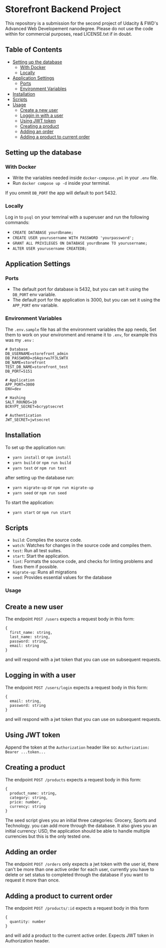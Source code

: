 # Storefront Backend Project

This repository is a submission for the second project of Udacity & FWD's Advanced Web Developement nanodegree.
Please do not use the code within for commercial purposes, read LICENSE.txt if in doubt.

## Table of Contents

- [Setting up the database](#setting-up-the-database)
  - [With Docker](#with-docker)
  - [Locally](#locally)
- [Application Settings](#application-settings)
  - [Ports](#ports)
  - [Environment Variables](#environment-variables)
- [Installation](#installation)
- [Scripts](#scripts)
- [Usage](#usage)
  - [Create a new user](#create-a-new-user)
  - [Loggin in with a user](#logging-in-with-a-user)
  - [Using JWT token](#using-jwt-token)
  - [Creating a product](#creating-a-product)
  - [Adding an order](#adding-an-order)
  - [Adding a product to current order](#adding-a-product-to-current-order)

## Setting up the database

### With Docker

- Write the variables needed inside `docker-compose.yml` in your `.env` file.
- Run `docker compose up -d` inside your terminal.

If you ommit `DB_PORT` the app will default to port 5432.

### Locally

Log in to `psql` on your temrinal with a superuser and run the following commands:

- `CREATE DATABASE yourdbname;`
- `CREATE USER yourusername WITH PASSWORD 'yourpassword';`
- `GRANT ALL PRIVILEGES ON DATABASE yourdbname TO yourusername;`
- `ALTER USER yourusername CREATEDB;`

## Application Settings

### Ports

- The default port for database is 5432, but you can set it using the `DB_PORT` env variable.
- The default port for the application is 3000, but you can set it using the `APP_PORT` env variable.

### Environment Variables

The `.env.sample` file has all the environment variables the app needs, Set them to work on your environment and rename it to `.env`, for example this was my `.env` :
```
# Database
DB_USERNAME=storefront_admin
DB_PASSWORD=z6Aqsrwu7F3LSWTX
DB_NAME=storefront
TEST_DB_NAME=storefront_test
DB_PORT=5151

# Application
APP_PORT=3000
ENV=dev

# Hashing
SALT_ROUNDS=10
BCRYPT_SECRET=bcryptsecret

# Authentication
JWT_SECRET=jwtsecret
```

## Installation

To set up the application run:
- `yarn install` or `npm install`
- `yarn build` or `npm run build`
- `yarn test` or `npm run test`

after setting up the database run:
- `yarn migrate-up` or `npm run migrate-up`
- `yarn seed` or `npm run seed`

To start the application:
- `yarn start` or `npm run start`

## Scripts

- `build`: Complies the source code.
- `watch`: Watches for changes in the source code and compiles them.
- `test`: Run all test suites.
- `start`: Start the application.
- `lint`: Formats the source code, and checks for linting problems and fixes them if possible.
- `migrate-up`: Runs all migrations
- `seed`: Provides essential values for the database

### Usage

## Create a new user
The endpoint `POST /users` expects a request body in this form:
```
{
  first_name: string,
  last_name: string,
  password: string,
  email: string
}
```
and will respond with a jwt token that you can use on subsequent requests.

## Logging in with a user
The endpoint `POST /users/login` expects a request body in this form:
```
{
  email: string,
  password: string
}
```
and will respond with a jwt token that you can use on subsequent requests.

## Using JWT token
Append the token at the `Authorization` header like so:
```Authorization: Bearer ...token...```

## Creating a product
The endpoint `POST /products` expects a request body in this form:
```
{
  product_name: string,
  category: string,
  price: number,
  currency: string
}
```
The seed script gives you an initial three categories: Grocery, Sports and Technology. you can add more through the database.
It also gives you an initial currency: USD, the application should be able to handle multiple currencies but this is the only tested one.

## Adding an order
The endpoint `POST /orders` only expects a jwt token with the user id, there can't be more than one active order for each user, currently you have to delete or set status to completed through the database if you want to request it more than once.

## Adding a product to current order
The endpoint `POST /products/:id` expects a request body in this form
```
{
  quantity: number
}
```
and will add a product to the current active order.
Expects JWT token in Authorization header.

